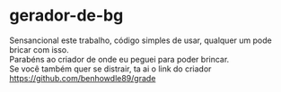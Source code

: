 # gerador-de-bg
Sensancional este trabalho, código simples de usar, qualquer um pode bricar com isso.<br>
Parabéns ao criador de onde eu peguei para poder brincar.<br>
Se você também quer se distrair, ta ai o link do criador https://github.com/benhowdle89/grade
